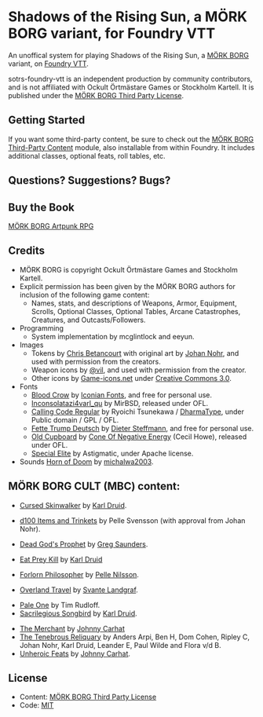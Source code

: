 # Shadows of the Rising Sun, a MÖRK BORG variant, for Foundry VTT

An unoffical system for playing Shadows of the Rising Sun, a [MÖRK BORG](https://morkborg.com/) variant, on [Foundry VTT](http://foundryvtt.com/).

sotrs-foundry-vtt is an independent production by community contributors, and is not affiliated with Ockult Örtmästare Games or Stockholm Kartell. It is published under the [MÖRK BORG Third Party License](https://morkborg.com/license/).

## Getting Started

If you want some third-party content, be sure to check out the [MÖRK BORG Third-Party Content](https://foundryvtt.com/packages/morkborg-3p) module, also installable from within Foundry. It includes additional classes, optional feats, roll tables, etc.

## Questions? Suggestions? Bugs?

## Buy the Book

[MÖRK BORG Artpunk RPG](https://frialigan.se/en/store/?product_id=4529866506377)

## Credits

- MÖRK BORG is copyright Ockult Örtmästare Games and Stockholm Kartell.
- Explicit permission has been given by the MÖRK BORG authors for inclusion of the following game content:
  - Names, stats, and descriptions of Weapons, Armor, Equipment, Scrolls, Optional Classes, Optional Tables, Arcane Catastrophes, Creatures, and Outcasts/Followers.
- Programming
  - System implementation by mcglintlock and eeyun.
- Images
  - Tokens by [Chris Betancourt](https://github.com/iPwned) with original art by [Johan Nohr](https://twitter.com/JohanNohr), and used with permission from the creators.
  - Weapon icons by [@vil](https://zordvil.itch.io/), and used with permission from the creator.
  - Other icons by [Game-icons.net](https://game-icons.net/) under [Creative Commons 3.0](https://creativecommons.org/licenses/by/3.0/).
- Fonts
  - [Blood Crow](https://www.dafont.com/blood-crow.font) by [Iconian Fonts](http://www.iconian.com/), and free for personal use.
  - [Inconsolatazi4varl_qu](https://www.fontspace.com/inconsolatazi4varl-qu-font-f26265) by MirBSD, released under OFL.
  - [Calling Code Regular](https://www.dafont.com/calling-code.font) by Ryoichi Tsunekawa / [DharmaType](https://dharmatype.com/), under Public domain / GPL / OFL.
  - [Fette Trump Deutsch](https://www.dafont.com/fette-trump-deutsch.font) by [Dieter Steffmann](http://www.steffmann.de/wordpress/), and free for personal use.
  - [Old Cupboard](https://coneofnegativeenergy.com/2019/11/08/a-new-thing-old-cupboard-otf/) by [Cone Of Negative Energy](https://coneofnegativeenergy.com/) (Cecil Howe), released under OFL.
  - [Special Elite](https://fonts.google.com/specimen/Special+Elite) by Astigmatic, under Apache license.
- Sounds
  [Horn of Doom](https://freesound.org/people/michalwa2003/sounds/391133/) by [michalwa2003](https://freesound.org/people/michalwa2003/).

## MÖRK BORG CULT (MBC) content:

- [Cursed Skinwalker](https://makedatanotlore.itch.io/cursed-skinwalker) by [Karl Druid](https://makedatanotlore.itch.io/).

* [d100 Items and Trinkets](https://morkborg.com/content/) by Pelle Svensson (with approval from Johan Nohr).

- [Dead God's Prophet](https://drive.google.com/file/d/1NlxdeWP5p--1jw_4pueDO0rAy721mMJ_/view) by [Greg Saunders](https://firerubydesigns.co.uk/home?i=1).

* [Eat Prey Kill](https://makedatanotlore.itch.io/eat-prey-kill) by [Karl Druid](https://makedatanotlore.itch.io/)

- [Forlorn Philosopher](https://freeleaguepublishing.com/en/store/?product_id=5985103151253) by [Pelle Nilsson](http://occultherbmaster.blogspot.com/).

* [Overland Travel](https://morkborg.com/content/) by [Svante Landgraf](http://dimfrost.itch.io/).

- [Pale One](https://drive.google.com/file/d/1QKI25D3spENoQb0CnB4I3uMPgCBrusDx/view) by Tim Rudloff.
- [Sacrilegious Songbird](https://makedatanotlore.itch.io/sacrilegious-songbird) by [Karl Druid](https://makedatanotlore.itch.io/).

* [The Merchant](https://morkborg.com/content/) by [Johnny Carhat](https://metalskull-games.itch.io/)
* [The Tenebrous Reliquary](https://morkborg.com/content/) by Anders Arpi, Ben H, Dom Cohen, Ripley C, Johan Nohr, Karl Druid, Leander E, Paul Wilde and Flora v/d B.
* [Unheroic Feats](https://drive.google.com/file/d/1A4dl3yRXt19Am0ZV5tPyqjfnkJR0R5f8/view) by [Johnny Carhat](https://metalskull-games.itch.io/).

## License

- Content: [MÖRK BORG Third Party License](https://morkborg.com/license/)
- Code: [MIT](https://en.wikipedia.org/wiki/MIT_License)
